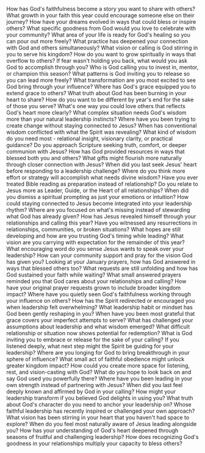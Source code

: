 How has God's faithfulness become a story you want to share with others?
What growth in your faith this year could encourage someone else on their journey?
How have your dreams evolved in ways that could bless or inspire others?
What specific goodness from God would you love to celebrate with your community?
What area of your life is ready for God's healing so you can pour out more freely?
What practice has deepened your connection with God and others simultaneously?
What vision or calling is God stirring in you to serve his kingdom?
How do you want to grow spiritually in ways that overflow to others?
If fear wasn't holding you back, what would you ask God to accomplish through you?
Who is God calling you to invest in, mentor, or champion this season?
What patterns is God inviting you to release so you can lead more freely?
What transformation are you most excited to see God bring through your influence?
Where has God's grace equipped you to extend grace to others?
What truth about God has been burning in your heart to share?
How do you want to be different by year's end for the sake of those you serve?
What's one way you could love others that reflects God's heart more clearly?
What complex situation needs God's wisdom more than your natural leadership instincts?
Where have you been trying to create change without staying connected to Jesus?
When has conventional wisdom conflicted with what the Spirit was revealing?
What kind of wisdom do you need most - relational insight, visionary clarity, or practical guidance?
Do you approach Scripture seeking truth, comfort, or deeper communion with Jesus?
How has God provided resources in ways that blessed both you and others?
What gifts might flourish more naturally through closer connection with Jesus?
When did you last seek Jesus' heart before responding to a leadership challenge?
Where do you think more effort or strategy will accomplish what needs divine wisdom?
Have you ever treated Bible reading as preparation instead of relationship?
Do you relate to Jesus more as Leader, Guide, or the Heart of all relationships?
When did you dismiss a spiritual prompting as just your emotions or intuition?
How could staying connected to Jesus become integrated into your leadership rhythm?
Where are you focused on what's missing instead of stewarding what God has already given?
How has Jesus revealed himself through your relationships and calling this year?
Have you witnessed any resurrections in relationships, communities, or broken situations?
What hopes are still developing and how are you trusting God's timing while leading?
What vision are you carrying with expectation for the remainder of this year?
What encouraging word do you sense Jesus wants to speak over your leadership?
How can your community support and pray for the vision God has given you?
Looking at your January prayers, how has God answered in ways that blessed others too?
What requests are still unfolding and how has God sustained your faith while waiting?
What small answered prayers reminded you that God cares about your relationships and calling?
How have your original prayer requests grown to include broader kingdom impact?
Where have you quietly seen God's faithfulness working through your influence on others?
How has the Spirit redirected or encouraged you when leadership felt overwhelming?
What leadership habit or mindset has God been gently reshaping in you?
When have you been most grateful that grace covers your imperfect attempts to serve?
What has challenged your assumptions about leadership and what wisdom emerged?
What difficult relationship or situation now shows potential for redemption?
What is God inviting you to embrace or release for the sake of your calling?
If you listened deeply, what next step might the Spirit be guiding for your leadership?
Where are you longing for God to bring breakthrough in your sphere of influence?
What small act of faithful obedience might unlock greater kingdom impact?
How could you create more space for listening, rest, and vision-casting with God?
What do you hope to look back on and say God used you powerfully there?
Where have you been leading in your own strength instead of partnering with Jesus?
When did you last feel deeply known and affirmed by God in your calling?
How might your leadership transform if you believed God delights in using you?
What truth about God's character do you need to anchor your leadership on?
Whose faithful leadership has recently inspired or challenged your own approach?
What vision has been stirring in your heart that you haven't had space to explore?
When do you feel most naturally aware of Jesus leading alongside you?
How has your understanding of God's heart deepened through seasons of fruitful and challenging leadership?
How does recognizing God's goodness in your relationships multiply your capacity to bless others?